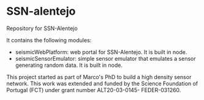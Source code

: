# SSN-alentejo
Repository for SSN-Alentejo

It contains the following modules: 
* seismicWebPlatform: web portal for SSN-Alentejo.  It is built in node.
* seismicSensorEmulator: simple sensor emulator that emulates a sensor generating random data. It is built in node.

This project started as part of Marco's PhD to build a high density 
sensor network. 
This work was extended and funded by the Science Foundation of Portugal (FCT) 
under grant number ALT20-03-0145- FEDER-031260.

